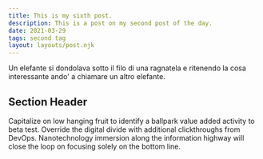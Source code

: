 ```yaml
---
title: This is my sixth post.
description: This is a post on my second post of the day.
date: 2021-03-29
tags: second tag
layout: layouts/post.njk
---
```

Un elefante si dondolava sotto il filo di una ragnatela e ritenendo la cosa interessante ando' a chiamare un altro elefante.
## Section Header

Capitalize on low hanging fruit to identify a ballpark value added activity to beta test. Override the digital divide with additional clickthroughs from DevOps. Nanotechnology immersion along the information highway will close the loop on focusing solely on the bottom line.

